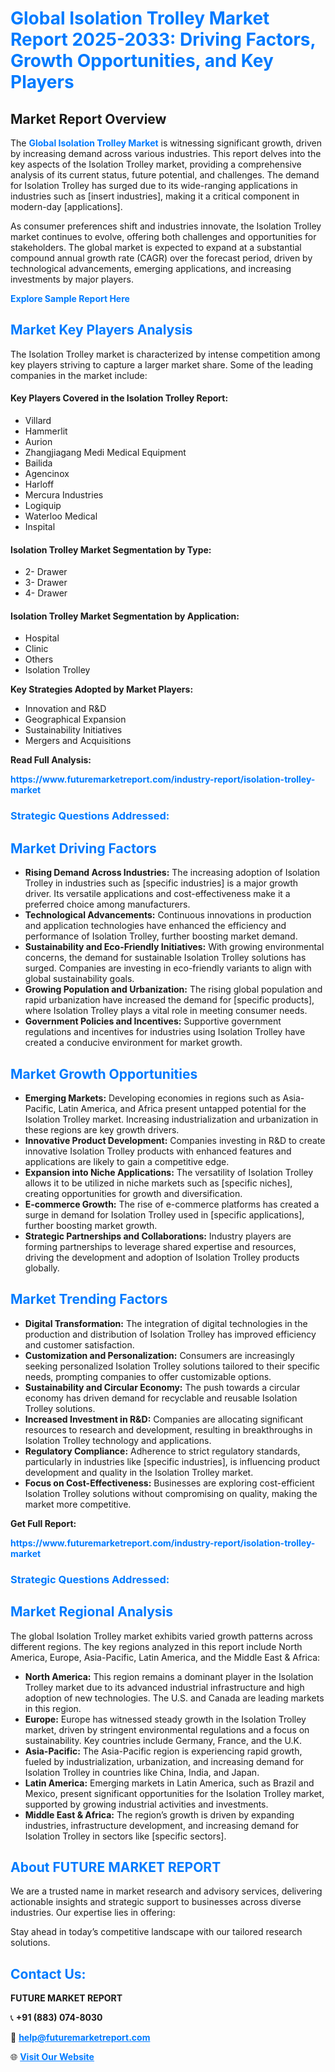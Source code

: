 <h1 style="color: #007BFF;">Global Isolation Trolley Market Report 2025-2033: Driving Factors, Growth Opportunities, and Key Players</h1>

<section id="overview">
<h2>Market Report Overview</h2>
<p>The <a href="https://www.futuremarketreport.com/industry-report/isolation-trolley-market" style="color: #007BFF; text-decoration: none;"><strong>Global Isolation Trolley Market</strong></a> is witnessing significant growth, driven by increasing demand across various industries. This report delves into the key aspects of the Isolation Trolley market, providing a comprehensive analysis of its current status, future potential, and challenges. The demand for Isolation Trolley has surged due to its wide-ranging applications in industries such as [insert industries], making it a critical component in modern-day [applications].</p>
<p>As consumer preferences shift and industries innovate, the Isolation Trolley market continues to evolve, offering both challenges and opportunities for stakeholders. The global market is expected to expand at a substantial compound annual growth rate (CAGR) over the forecast period, driven by technological advancements, emerging applications, and increasing investments by major players.</p>
</section>

<section id="overview">
<p><a href="https://www.futuremarketreport.com/request-sample/reportId=123934" style="color: #007BFF; text-decoration: none;"><strong>Explore Sample Report Here</strong></a></p>
</section>

<section id="key-players">
<h2 style="color: #007BFF;">Market Key Players Analysis</h2>
<p>The Isolation Trolley market is characterized by intense competition among key players striving to capture a larger market share. Some of the leading companies in the market include:</p>
<h4>Key Players Covered in the Isolation Trolley Report:</h4>
<ul><li>Villard</li><li>Hammerlit</li><li>Aurion</li><li>Zhangjiagang Medi Medical Equipment</li><li>Bailida</li><li>Agencinox</li><li>Harloff</li><li>Mercura Industries</li><li>Logiquip</li><li>Waterloo Medical</li><li>Inspital</li></ul>
<h4>Isolation Trolley Market Segmentation by Type:</h4>
<ul><li>2- Drawer</li><li>3- Drawer</li><li>4- Drawer</li></ul>

<h4>Isolation Trolley Market Segmentation by Application:</h4>
<ul><li>Hospital</li><li>Clinic</li><li>Others</li><li>Isolation Trolley</li></ul>
<p><strong>Key Strategies Adopted by Market Players:</strong></p>
<ul>
<li>Innovation and R&D</li>
<li>Geographical Expansion</li>
<li>Sustainability Initiatives</li>
<li>Mergers and Acquisitions</li>
</ul>
</section>

<section>
<p><strong>Read Full Analysis: </strong></p><a href="https://www.futuremarketreport.com/industry-report/isolation-trolley-market" style="color: #007BFF; text-decoration: none;"><strong>https://www.futuremarketreport.com/industry-report/isolation-trolley-market</strong></a>
<h3 style="color: #007BFF;">Strategic Questions Addressed:</h3>
</section>

<section id="driving-factors">
<h2 style="color: #007BFF;">Market Driving Factors</h2>
<ul>
<li><strong>Rising Demand Across Industries:</strong> The increasing adoption of Isolation Trolley in industries such as [specific industries] is a major growth driver. Its versatile applications and cost-effectiveness make it a preferred choice among manufacturers.</li>
<li><strong>Technological Advancements:</strong> Continuous innovations in production and application technologies have enhanced the efficiency and performance of Isolation Trolley, further boosting market demand.</li>
<li><strong>Sustainability and Eco-Friendly Initiatives:</strong> With growing environmental concerns, the demand for sustainable Isolation Trolley solutions has surged. Companies are investing in eco-friendly variants to align with global sustainability goals.</li>
<li><strong>Growing Population and Urbanization:</strong> The rising global population and rapid urbanization have increased the demand for [specific products], where Isolation Trolley plays a vital role in meeting consumer needs.</li>
<li><strong>Government Policies and Incentives:</strong> Supportive government regulations and incentives for industries using Isolation Trolley have created a conducive environment for market growth.</li>
</ul>
</section>

<section id="growth-opportunities">
<h2 style="color: #007BFF;">Market Growth Opportunities</h2>
<ul>
<li><strong>Emerging Markets:</strong> Developing economies in regions such as Asia-Pacific, Latin America, and Africa present untapped potential for the Isolation Trolley market. Increasing industrialization and urbanization in these regions are key growth drivers.</li>
<li><strong>Innovative Product Development:</strong> Companies investing in R&D to create innovative Isolation Trolley products with enhanced features and applications are likely to gain a competitive edge.</li>
<li><strong>Expansion into Niche Applications:</strong> The versatility of Isolation Trolley allows it to be utilized in niche markets such as [specific niches], creating opportunities for growth and diversification.</li>
<li><strong>E-commerce Growth:</strong> The rise of e-commerce platforms has created a surge in demand for Isolation Trolley used in [specific applications], further boosting market growth.</li>
<li><strong>Strategic Partnerships and Collaborations:</strong> Industry players are forming partnerships to leverage shared expertise and resources, driving the development and adoption of Isolation Trolley products globally.</li>
</ul>
</section>

<section id="trending-factors">
<h2 style="color: #007BFF;">Market Trending Factors</h2>
<ul>
<li><strong>Digital Transformation:</strong> The integration of digital technologies in the production and distribution of Isolation Trolley has improved efficiency and customer satisfaction.</li>
<li><strong>Customization and Personalization:</strong> Consumers are increasingly seeking personalized Isolation Trolley solutions tailored to their specific needs, prompting companies to offer customizable options.</li>
<li><strong>Sustainability and Circular Economy:</strong> The push towards a circular economy has driven demand for recyclable and reusable Isolation Trolley solutions.</li>
<li><strong>Increased Investment in R&D:</strong> Companies are allocating significant resources to research and development, resulting in breakthroughs in Isolation Trolley technology and applications.</li>
<li><strong>Regulatory Compliance:</strong> Adherence to strict regulatory standards, particularly in industries like [specific industries], is influencing product development and quality in the Isolation Trolley market.</li>
<li><strong>Focus on Cost-Effectiveness:</strong> Businesses are exploring cost-efficient Isolation Trolley solutions without compromising on quality, making the market more competitive.</li>
</ul>
</section>

<section>
<p><strong>Get Full Report: </strong></p><a href="https://www.futuremarketreport.com/industry-report/isolation-trolley-market" style="color: #007BFF; text-decoration: none;"><strong>https://www.futuremarketreport.com/industry-report/isolation-trolley-market</strong></a>
<h3 style="color: #007BFF;">Strategic Questions Addressed:</h3>
</section>


<section id="regional-analysis">
<h2 style="color: #007BFF;">Market Regional Analysis</h2>
<p>The global Isolation Trolley market exhibits varied growth patterns across different regions. The key regions analyzed in this report include North America, Europe, Asia-Pacific, Latin America, and the Middle East & Africa:</p>
<ul>
<li><strong>North America:</strong> This region remains a dominant player in the Isolation Trolley market due to its advanced industrial infrastructure and high adoption of new technologies. The U.S. and Canada are leading markets in this region.</li>
<li><strong>Europe:</strong> Europe has witnessed steady growth in the Isolation Trolley market, driven by stringent environmental regulations and a focus on sustainability. Key countries include Germany, France, and the U.K.</li>
<li><strong>Asia-Pacific:</strong> The Asia-Pacific region is experiencing rapid growth, fueled by industrialization, urbanization, and increasing demand for Isolation Trolley in countries like China, India, and Japan.</li>
<li><strong>Latin America:</strong> Emerging markets in Latin America, such as Brazil and Mexico, present significant opportunities for the Isolation Trolley market, supported by growing industrial activities and investments.</li>
<li><strong>Middle East & Africa:</strong> The region’s growth is driven by expanding industries, infrastructure development, and increasing demand for Isolation Trolley in sectors like [specific sectors].</li>
</ul>
</section>

<footer>
<h2 style="color: #007BFF;">About FUTURE MARKET REPORT</h2>
<p>We are a trusted name in market research and advisory services, delivering actionable insights and strategic support to businesses across diverse industries. Our expertise lies in offering:</p>

<p>Stay ahead in today’s competitive landscape with our tailored research solutions.</p>

<h2 style="color: #007BFF;">Contact Us:</h2>
<p><strong>FUTURE MARKET REPORT</strong></p>
<p>📞 <strong>+91 (883) 074-8030</strong></p>
<p>📧 <strong><a href="mailto:help@futuremarketreport.com" style="color: #007BFF;">help@futuremarketreport.com</a></strong></p>
<p>🌐 <strong><a href="https://www.futuremarketreport.com/" style="color: #007BFF;">Visit Our Website</a></strong></p>
</footer>